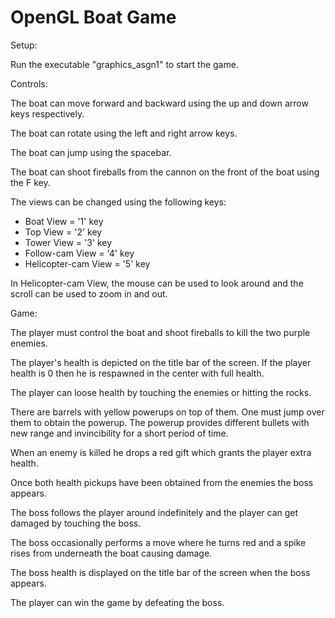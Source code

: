 OpenGL Boat Game
================

Setup:

Run the executable "graphics_asgn1" to start the game.

Controls:

The boat can move forward and backward using the up and down arrow keys respectively.

The boat can rotate using the left and right arrow keys.

The boat can jump using the spacebar.

The boat can shoot fireballs from the cannon on the front of the boat using the F key.

The views can be changed using the following keys:
- Boat View = '1' key
- Top View = '2' key
- Tower View = '3' key
- Follow-cam View = '4' key
- Helicopter-cam View = '5' key

In Helicopter-cam View, the mouse can be used to look around and the scroll can be used to zoom in and out.


Game:

The player must control the boat and shoot fireballs to kill the two purple enemies.

The player's health is depicted on the title bar of the screen. If the player health is 0 then he is respawned 
in the center with full health.

The player can loose health by touching the enemies or hitting the rocks.

There are barrels with yellow powerups on top of them. One must jump over them to obtain the powerup. The 
powerup provides different bullets with new range and invincibility for a short period of time.

When an enemy is killed he drops a red gift which grants the player extra health.

Once both health pickups have been obtained from the enemies the boss appears.

The boss follows the player around indefinitely and the player can get damaged by touching the boss.

The boss occasionally performs a move where he turns red and a spike rises from underneath the boat causing damage.

The boss health is displayed on the title bar of the screen when the boss appears.

The player can win the game by defeating the boss.